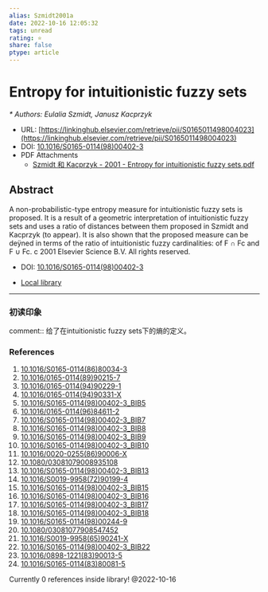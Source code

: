 ```yaml
---
alias: Szmidt2001a
date: 2022-10-16 12:05:32
tags: unread
rating: ⭐
share: false
ptype: article
---
```


# Entropy for intuitionistic fuzzy sets
<cite>* Authors: Eulalia Szmidt, Janusz Kacprzyk</cite>
* URL: [https://linkinghub.elsevier.com/retrieve/pii/S0165011498004023](https://linkinghub.elsevier.com/retrieve/pii/S0165011498004023)
* DOI: [10.1016/S0165-0114(98)00402-3](https://doi.org/10.1016/S0165-0114(98)00402-3)
* PDF Attachments
	- [Szmidt 和 Kacprzyk - 2001 - Entropy for intuitionistic fuzzy sets.pdf](zotero://open-pdf/library/items/QNSVABBT)

## Abstract

A non-probabilistic-type entropy measure for intuitionistic fuzzy sets is proposed. It is a result of a geometric interpretation of intuitionistic fuzzy sets and uses a ratio of distances between them proposed in Szmidt and Kacprzyk (to appear). It is also shown that the proposed measure can be deÿned in terms of the ratio of intuitionistic fuzzy cardinalities: of F ∩ Fc and F ∪ Fc. c 2001 Elsevier Science B.V. All rights reserved.


* DOI: [10.1016/S0165-0114(98)00402-3](https://doi.org/10.1016/S0165-0114(98)00402-3)

* [Local library](zotero://select/items/1_CUR6NL96)

---

### 初读印象

comment:: 给了在intuitionistic fuzzy sets下的熵的定义。




### References

1. [10.1016/S0165-0114(86)80034-3](https://doi.org/10.1016/S0165-0114(86)80034-3)
2. [10.1016/0165-0114(89)90215-7](https://doi.org/10.1016/0165-0114(89)90215-7)
3. [10.1016/0165-0114(94)90229-1](https://doi.org/10.1016/0165-0114(94)90229-1)
4. [10.1016/0165-0114(94)90331-X](https://doi.org/10.1016/0165-0114(94)90331-X)
5. [10.1016/S0165-0114(98)00402-3_BIB5](https://doi.org/10.1016/S0165-0114(98)00402-3_BIB5)
6. [10.1016/0165-0114(96)84611-2](https://doi.org/10.1016/0165-0114(96)84611-2)
7. [10.1016/S0165-0114(98)00402-3_BIB7](https://doi.org/10.1016/S0165-0114(98)00402-3_BIB7)
8. [10.1016/S0165-0114(98)00402-3_BIB8](https://doi.org/10.1016/S0165-0114(98)00402-3_BIB8)
9. [10.1016/S0165-0114(98)00402-3_BIB9](https://doi.org/10.1016/S0165-0114(98)00402-3_BIB9)
10. [10.1016/S0165-0114(98)00402-3_BIB10](https://doi.org/10.1016/S0165-0114(98)00402-3_BIB10)
11. [10.1016/0020-0255(86)90006-X](https://doi.org/10.1016/0020-0255(86)90006-X)
12. [10.1080/03081079008935108](https://doi.org/10.1080/03081079008935108)
13. [10.1016/S0165-0114(98)00402-3_BIB13](https://doi.org/10.1016/S0165-0114(98)00402-3_BIB13)
14. [10.1016/S0019-9958(72)90199-4](https://doi.org/10.1016/S0019-9958(72)90199-4)
15. [10.1016/S0165-0114(98)00402-3_BIB15](https://doi.org/10.1016/S0165-0114(98)00402-3_BIB15)
16. [10.1016/S0165-0114(98)00402-3_BIB16](https://doi.org/10.1016/S0165-0114(98)00402-3_BIB16)
17. [10.1016/S0165-0114(98)00402-3_BIB17](https://doi.org/10.1016/S0165-0114(98)00402-3_BIB17)
18. [10.1016/S0165-0114(98)00402-3_BIB18](https://doi.org/10.1016/S0165-0114(98)00402-3_BIB18)
19. [10.1016/S0165-0114(98)00244-9](https://doi.org/10.1016/S0165-0114(98)00244-9)
20. [10.1080/03081077908547452](https://doi.org/10.1080/03081077908547452)
21. [10.1016/S0019-9958(65)90241-X](https://doi.org/10.1016/S0019-9958(65)90241-X)
22. [10.1016/S0165-0114(98)00402-3_BIB22](https://doi.org/10.1016/S0165-0114(98)00402-3_BIB22)
23. [10.1016/0898-1221(83)90013-5](https://doi.org/10.1016/0898-1221(83)90013-5)
24. [10.1016/S0165-0114(83)80081-5](https://doi.org/10.1016/S0165-0114(83)80081-5)

 Currently 0 references inside library! @2022-10-16